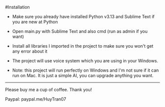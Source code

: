 #Installation
- Make sure you already have installed Python v3.13 and Sublime Text if you are new at Python
- Open main.py with Sublime Text and also cmd (run as admin if you want)
- Install all libraries I imported in the project to make sure you won't get any error about it
- The project will use voice system which you are using in your Windows.

- Note: this project will run perfectly on Windows and I'm not sure if it can run on Mac. It is just a simple AI, you can upgrade anything you want.

----------------------------------------------------------------------

Please buy me a cup of coffee. Thank you!

Paypal: paypal.me/HuyTran07 
